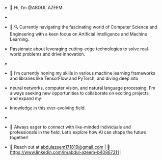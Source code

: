 - 👋 Hi, I’m @ABDUL AZEEM
- 
- 👀 🔍 Currently navigating the fascinating world of Computer Science and Engineering with a keen focus on Artificial Intelligence and Machine Learning.
- Passionate about leveraging cutting-edge technologies to solve real-world problems and drive innovation.
-    
- 🌱 I’m currently honing my skills in various machine learning frameworks and libraries like TensorFlow and PyTorch, and diving deep into
- neural networks, computer vision, and natural language processing. I'm always seeking new opportunities to collaborate on exciting projects and expand my
- knowledge in this ever-evolving field.
- 
- 🚀 Always eager to connect with like-minded individuals and professionals in the field. Let’s explore how AI can shape the future together!

- 📧 Reach out at abdulazeem171819@gmail.com | 💼 https://www.linkedin.com/in/abdul-azeem-b40867311 |


